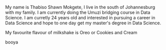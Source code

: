 My name is Thabiso Shawn Mokgete, I live in the south of Johannesburg with my family. I am currently doing the Umuzi bridging course in Data Science. 
I am curretly 24 years old and interested in pursuing a career in Data Science and hope to one day get my master's degree in Data Science.

My favourite flavour of milkshake is Oreo or Cookies and Cream

booya

